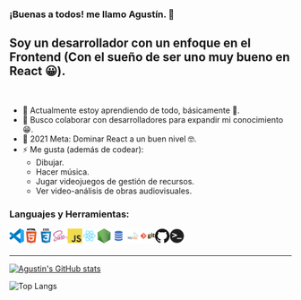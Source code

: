 ### ¡Buenas a todos! me llamo Agustín. 👋

## Soy un desarrollador con un enfoque en el Frontend (Con el sueño de ser uno muy bueno en React 😀).

<br />

- 🌱 Actualmente estoy aprendiendo de todo, básicamente 🤣.
- 👯 Busco colaborar con desarrolladores para expandir mi conocimiento 😁.
- 🥅 2021 Meta: Dominar React a un buen nivel 🤓.
- ⚡ Me gusta (además de codear): 
  - Dibujar.
  - Hacer música.
  - Jugar videojuegos de gestión de recursos.
  - Ver video-análisis de obras audiovisuales.

### Languajes y Herramientas:

[<img align="left" alt="Visual Studio Code" width="26px" src="https://raw.githubusercontent.com/github/explore/80688e429a7d4ef2fca1e82350fe8e3517d3494d/topics/visual-studio-code/visual-studio-code.png" />][webVSC]
[<img align="left" alt="HTML5" width="26px" src="https://raw.githubusercontent.com/github/explore/80688e429a7d4ef2fca1e82350fe8e3517d3494d/topics/html/html.png" />][webHTML5]
[<img align="left" alt="CSS3" width="26px" src="https://raw.githubusercontent.com/github/explore/80688e429a7d4ef2fca1e82350fe8e3517d3494d/topics/css/css.png" />][webCSS3]
[<img align="left" alt="Sass" width="26px" src="https://raw.githubusercontent.com/github/explore/80688e429a7d4ef2fca1e82350fe8e3517d3494d/topics/sass/sass.png" />][webSASS]
[<img align="left" alt="JavaScript" width="26px" src="https://raw.githubusercontent.com/github/explore/80688e429a7d4ef2fca1e82350fe8e3517d3494d/topics/javascript/javascript.png" />][webJS]
[<img align="left" alt="React" width="26px" src="https://raw.githubusercontent.com/github/explore/80688e429a7d4ef2fca1e82350fe8e3517d3494d/topics/react/react.png" />][webReact]
[<img align="left" alt="Node.js" width="26px" src="https://raw.githubusercontent.com/github/explore/80688e429a7d4ef2fca1e82350fe8e3517d3494d/topics/nodejs/nodejs.png" />][webNode]
[<img align="left" alt="SQL" width="26px" src="https://raw.githubusercontent.com/github/explore/80688e429a7d4ef2fca1e82350fe8e3517d3494d/topics/sql/sql.png" />][webSQL]
[<img align="left" alt="MySQL" width="26px" src="https://raw.githubusercontent.com/github/explore/80688e429a7d4ef2fca1e82350fe8e3517d3494d/topics/mysql/mysql.png" />][webMySQL]
[<img align="left" alt="Git" width="26px" src="https://raw.githubusercontent.com/github/explore/80688e429a7d4ef2fca1e82350fe8e3517d3494d/topics/git/git.png" />][webGit]
[<img align="left" alt="GitHub" width="26px" src="https://raw.githubusercontent.com/github/explore/78df643247d429f6cc873026c0622819ad797942/topics/github/github.png" />][webGithub]
[<img align="left" alt="Terminal" width="26px" src="https://raw.githubusercontent.com/github/explore/80688e429a7d4ef2fca1e82350fe8e3517d3494d/topics/terminal/terminal.png" />][webTerminal]

<br />
<br />

---

[![Agustin's GitHub stats](https://github-readme-stats.vercel.app/api?username=hannagustinvega&hide=stars,prs,issues&show_icons=true&theme=synthwave)](https://github.com/hannagustinvega/github-readme-stats)

![Top Langs](https://github-readme-stats.vercel.app/api/top-langs/?username=hannagustinvega&theme=synthwave)

[webVSC]: https://code.visualstudio.com/docs
[webHTML5]: https://developer.mozilla.org/es/docs/Glossary/HTML5
[webCSS3]: https://developer.mozilla.org/es/docs/Web/CSS
[webSASS]: https://sass-lang.com/guide
[webJS]: https://developer.mozilla.org/es/docs/Web/JavaScript
[webReact]: https://developer.mozilla.org/es/docs/Learn/Tools_and_testing/Client-side_JavaScript_frameworks/React_getting_started
[webNode]: https://developer.mozilla.org/es/docs/Glossary/Node.js
[webSQL]: https://developer.mozilla.org/es/docs/Glossary/SQL
[webMySQL]: https://www.mysql.com/
[webGit]: https://developer.mozilla.org/es/docs/Glossary/Git
[webGithub]: https://developer.mozilla.org/es/docs/Learn/Tools_and_testing/GitHub
[webTerminal]: https://docs.microsoft.com/en-us/windows/terminal/